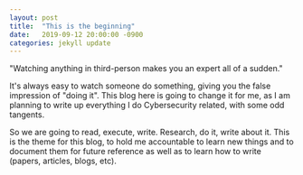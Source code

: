 ```yaml
---
layout: post
title:  "This is the beginning"
date:   2019-09-12 20:00:00 -0900
categories: jekyll update
---
```


"Watching anything in third-person makes you an expert all of a sudden."

It's always easy to watch someone do something, giving you the false impression of "doing it". This blog here is going to change it for me,
as I am planning to write up everything I do Cybersecurity related, with some odd tangents.

So we are going to read, execute, write. Research, do it, write about it.
This is the theme for this blog, to hold me accountable to learn new things and to document them for future reference as well as to learn how
to write (papers, articles, blogs, etc). 
